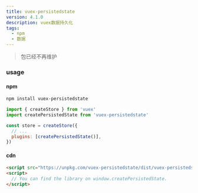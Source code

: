 ```yaml
---
title: vuex-persistedstate
version: 4.1.0
description: vuex数据持久化
tags: 
  - npm
  - 数据
---
```



> 包已经不再维护

### usage

#### npm

```bash
npm install vuex-persistedstate
```

```js
import { createStore } from 'vuex'
import createPersistedState from 'vuex-persistedstate'

const store = createStore({
  // ...
  plugins: [createPersistedState()],
})
```

#### cdn

```html
<script src="https://unpkg.com/vuex-persistedstate/dist/vuex-persistedstate.umd.js"></script>
<script>
  // You can find the library on window.createPersistedState.
</script>
```
